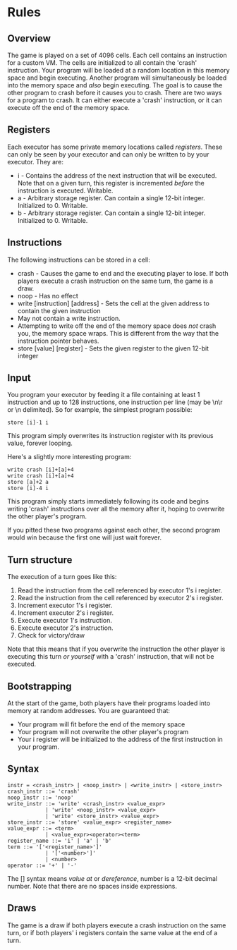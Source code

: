 

# Rules

## Overview

The game is played on a set of 4096 cells. Each cell contains an instruction for a custom VM. The cells are initialized to all contain the 'crash' instruction. Your program will be loaded at a random location in this memory space and begin executing. Another program will simultaneously be loaded into the memory space and *also* begin executing. The goal is to cause the other program to crash before it causes you to crash. There are two ways for a program to crash. It can either execute a 'crash' instruction, or it can execute off the end of the memory space.

## Registers
Each executor has some private memory locations called *registers*. These can only be seen by your executor and can only be written to by your executor. They are:
* i - Contains the address of the next instruction that will be executed. Note that on a given turn, this register is incremented *before* the instruction is executed. Writable.
* a - Arbitrary storage register. Can contain a single 12-bit integer. Initialized to 0. Writable.
* b - Arbitrary storage register. Can contain a single 12-bit integer. Initialized to 0. Writable.

## Instructions

The following instructions can be stored in a cell:

* crash - Causes the game to end and the executing player to lose. If both players execute a crash instruction on the same turn, the game is a draw.
* noop - Has no effect
* write [instruction] [address] - Sets the cell at the given address to contain the given instruction
 * May not contain a write instruction.
 * Attempting to write off the end of the memory space does *not* crash you, the memory space wraps. This is different from the way that the instruction pointer behaves.
* store [value] [register] - Sets the given register to the given 12-bit integer

## Input
You program your executor by feeding it a file containing at least 1 instruction and up to 128 instructions, one instruction per line (may be \n\r or \n delimited). So for example, the simplest program possible:

    store [i]-1 i

This program simply overwrites its instruction register with its previous value, forever looping. 

Here's a slightly more interesting program:

    write crash [i]+[a]+4 
    write crash [i]+[a]+4
    store [a]+2 a
    store [i]-4 i

This program simply starts immediately following its code and begins writing 'crash' instructions over all the memory after it, hoping to overwrite the other player's program.

If you pitted these two programs against each other, the second program would win because the first one will just wait forever.

## Turn structure

The execution of a turn goes like this:

1. Read the instruction from the cell referenced by executor 1's i register.
1. Read the instruction from the cell referenced by executor 2's i register.
1. Increment executor 1's i register.
1. Increment executor 2's i register.
1. Execute executor 1's instruction.
1. Execute executor 2's instruction.
1. Check for victory/draw

Note that this means that if you overwrite the instruction the other player is executing this turn *or yourself* with a 'crash' instruction, that will not be executed.

## Bootstrapping

At the start of the game, both players have their programs loaded into memory at random addresses. You are guaranteed that:
 * Your program will fit before the end of the memory space
 * Your program will not overwrite the other player's program
 * Your i register will be initialized to the address of the first instruction in your program.

## Syntax

    instr = <crash_instr> | <noop_instr> | <write_instr> | <store_instr> 
    crash_instr ::= 'crash'
    noop_instr ::= 'noop'
    write_instr ::= 'write' <crash_instr> <value_expr>
                | 'write' <noop_instr> <value_expr>
                | 'write' <store_instr> <value_expr>
    store_instr ::= 'store' <value_expr> <register_name>
    value_expr ::= <term>
                | <value_expr><operator><term>
    register_name ::= 'i' | 'a' | 'b'
    term ::= '['<register_name>']'
                | '['<number>']'
                | <number>
    operator ::= '+' | '-'

The [] syntax means *value at* or *dereference*, number is a 12-bit decimal number. Note that there are no spaces inside expressions.

## Draws

The game is a draw if both players execute a crash instruction on the same turn, or if both players' i registers contain the same value at the end of a turn.
